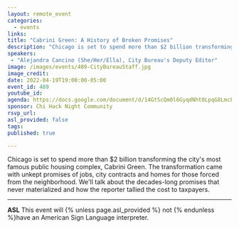 ```yaml
---
layout: remote_event
categories:
  - events
links: 
title: "Cabrini Green: A History of Broken Promises"
description: "Chicago is set to spend more than $2 billion transforming the city's most famous public housing complex, Cabrini Green. The transformation came with unkept promises of jobs, city contracts and homes for those forced from the neighborhood. We'll talk about the decades-long promises that never materialized and how the reporter tallied the cost to taxpayers."
speakers:
 - "Alejandra Cancino (She/Her/Ella), City Bureau's Deputy Editor"
image: /images/events/489-CityBureauStaff.jpg
image_credit: 
date: 2022-04-19T19:00:00-05:00
event_id: 489
youtube_id: 
agenda: https://docs.google.com/document/d/14GtScQm0l6GyqdNht0LpqG8LmcEF7i3COjNJ06PaTj8/edit#
sponsor: Chi Hack Night Community
rsvp_url: 
asl_provided: false
tags:
published: true

---
```


Chicago is set to spend more than $2 billion transforming the city's most famous public housing complex, Cabrini Green. The transformation came with unkept promises of jobs, city contracts and homes for those forced from the neighborhood. We'll talk about the decades-long promises that never materialized and how the reporter tallied the cost to taxpayers.

---

**ASL** This event will {% unless page.asl_provided %} not {% endunless %}have an American Sign Language interpreter.

